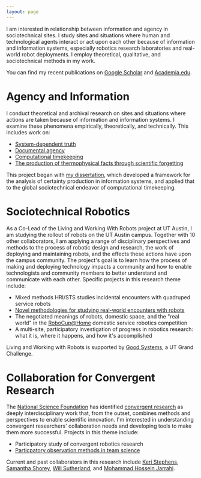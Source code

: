 ```yaml
---
layout: page
---
```


I am interested in relationship between information and agency in sociotechnical sites. I study sites and situations where human and technological agents interact or act upon each other because of information and information systems, especially robotics research laboratories and real-world robot deployments.  I employ theoretical, qualitative, and sociotechnical methods in my work.

You can find my recent publications on [Google Scholar]({{site.scholar}}) and [Academia.edu]({{site.academia}}).

# Agency and Information

I conduct theoretical and archival research on sites and situations where actions are taken because of information and information systems. I examine these phenomena empirically, theoretically, and technically. This includes work on:

* [System-dependent truth](https://doi.org/10.1002/asi.24820)
* [Documental agency](https://ideaexchange.uakron.edu/docam/vol10/iss2/3/)
* [Computational timekeeping](https://asistdl.onlinelibrary.wiley.com/doi/full/10.1002/pra2.2018.14505501018)
* [The production of thermophysical facts through scientific forgetting](https://asistdl.onlinelibrary.wiley.com/doi/full/10.1002/pra2.447)

This project began with [my dissertation](dissertation), which developed a framework for the analysis of certainty production in information systems, and applied that to the global sociotechnical endeavor of computational timekeeping.

# Sociotechnical Robotics

As a Co-Lead of the Living and Working With Robots project at UT Austin, I am studying the rollout of robots on the UT Austin campus. Together with 10 other collaborators, I am applying a range of disciplinary perspectives and methods to the process of robotic design and research, the work of deploying and maintaining robots, and the effects these actions have upon the campus community. The project's goal is to learn how the process of making and deploying technology impacts a community and how to enable technologists and community members to better understand and communicate with each other. Specific projects in this research theme include:

* Mixed methods HRI/STS studies incidental encounters with quadruped service robots
* [Novel methodologies for studying real-world encounters with robots](https://vid2real.github.io/)
* The negotiated meanings of robots, domestic space, and the "real world" in the [RoboCup@Home](https://athome.robocup.org/) domestic service robotics competition
* A multi-site, participatory investigation of progress in robotics research: what it is, where it happens, and how it's accomplished
  
<!--* An ethnography of interbranch materials delivery at the [UT Austin Libraries](https://www.lib.utexas.edu/) to inform a deployment of autonomous delivery robots-->

Living and Working with Robots is supported by [Good Systems](https://bridgingbarriers.utexas.edu/good-systems/), a UT Grand Challenge.

# Collaboration for Convergent Research

The [National Science Foundation](https://nsf.gov/) has identified [convergent research](https://www.nsf.gov/od/oia/convergence/characteristics.jsp) as deeply interdisciplinary work that, from the outset, combines methods and perspectives to enable scientific innovation. I'm interested in understanding convergent researchers' collaboration needs and developing tools to make them more successful. Projects in this theme include:

* Participatory study of convergent robotics research
* [Particpatory observation methods in team science](https://doi.org/10.1007/978-3-031-57850-2_19)

Current and past collaborators in this research include [Keri Stephens](https://commstudies.utexas.edu/faculty/keri-stephens), [Samantha Shorey](https://www.samanthashorey.com/), [Will Sutherland](https://willsutherland.com), and [Mohammad Hossein Jarrahi](https://jarrahi.com).
